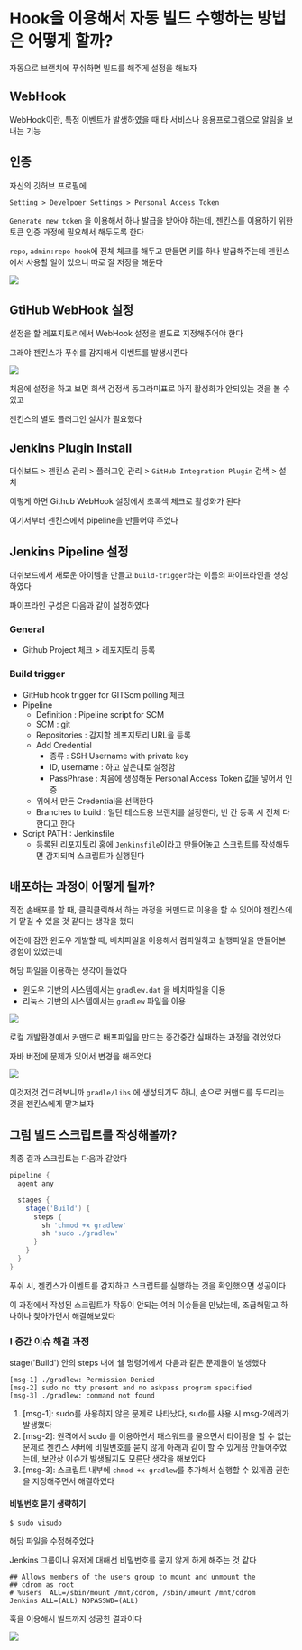 # Hook을 이용해서 자동 빌드 수행하는 방법은 어떻게 할까?

자동으로 브랜치에 푸쉬하면 빌드를 해주게 설정을 해보자

## WebHook
WebHook이란, 특정 이벤트가 발생하였을 때 타 서비스나 응용프로그램으로 알림을 보내는 기능

## 인증

자신의 깃허브 프로필에 

`Setting > Develpoer Settings > Personal Access Token`

`Generate new token` 을 이용해서 하나 발급을 받아야 하는데, 젠킨스를 이용하기 위한 토큰 인증 과정에 필요해서 해두도록 한다

`repo`, `admin:repo-hook`에 전체 체크를 해두고 만들면 키를 하나 발급해주는데 젠킨스에서 사용할 일이 있으니 따로 잘 저장을 해둔다

<img src="https://github.com/Geol2/Today-I-Learned/blob/main/Java/images/Project/accessToken.png?raw=true" />

## GtiHub WebHook 설정

설정을 할 레포지토리에서 WebHook 설정을 별도로 지정해주어야 한다

그래야 젠킨스가 푸쉬를 감지해서 이벤트를 발생시킨다

<img src="https://github.com/Geol2/Today-I-Learned/blob/main/Java/images/Project/webHook-setting.png?raw=true" />

처음에 설정을 하고 보면 회색 검정색 동그라미표로 아직 활성화가 안되있는 것을 볼 수 있고

젠킨스의 별도 플러그인 설치가 필요했다

## Jenkins Plugin Install

대쉬보드 > 젠킨스 관리 > 플러그인 관리 > `GitHub Integration Plugin` 검색 > 설치

이렇게 하면 Github WebHook 설정에서 초록색 체크로 활성화가 된다

여기서부터 젠킨스에서 pipeline을 만들어야 주었다

## Jenkins Pipeline 설정

대쉬보드에서 새로운 아이템을 만들고 `build-trigger`라는 이름의 파이프라인을 생성하였다

파이프라인 구성은 다음과 같이 설정하였다

### General

- Github Project 체크 > 레포지토리 등록

### Build trigger

- GitHub hook trigger for GITScm polling 체크
- Pipeline
    - Definition : Pipeline script for SCM
    - SCM : git
    - Repositories : 감지할 레포지토리 URL을 등록
    - Add Credential
        - 종류 : SSH Username with private key
        - ID, username : 하고 싶은대로 설정함
        - PassPhrase : 처음에 생성해둔 Personal Access Token 값을 넣어서 인증
    - 위에서 만든 Credential을 선택한다
    - Branches to build : 일단 테스트용 브랜치를 설정한다, 빈 칸 등록 시 전체 다한다고 한다
- Script PATH : Jenkinsfile
    - 등록된 리포지토리 홈에 `Jenkinsfile`이라고 만들어놓고 스크립트를 작성해두면 감지되며 스크립트가 실행된다

## 배포하는 과정이 어떻게 될까?

직접 손배포를 할 때, 클릭클릭해서 하는 과정을 커맨드로 이용을 할 수 있어야 젠킨스에게 맡길 수 있을 것 같다는 생각을 했다

예전에 잠깐 윈도우 개발할 때, 배치파일을 이용해서 컴파일하고 실행파일을 만들어본 경험이 있었는데

해당 파일을 이용하는 생각이 들었다

- 윈도우 기반의 시스템에서는 `gradlew.dat` 을 배치파일을 이용
- 리눅스 기반의 시스템에서는 `gradlew` 파일을 이용

<img src="https://github.com/Geol2/Today-I-Learned/blob/main/Java/images/Project/build-1.png?raw=true" />

로컬 개발환경에서 커맨드로 배포파일을 만드는 중간중간 실패하는 과정을 겪었었다

자바 버전에 문제가 있어서 변경을 해주었다

<img src="https://github.com/Geol2/Today-I-Learned/blob/main/Java/images/Project/build-setting.png?raw=true" />

이것저것 건드려보니까 `gradle/libs` 에 생성되기도 하니, 손으로 커맨드를 두드리는 것을 젠킨스에게 맡겨보자

## 그럼 빌드 스크립트를 작성해볼까?

최종 결과 스크립트는 다음과 같았다

```gradle
pipeline {
  agent any

  stages {
    stage('Build') {
      steps {
        sh 'chmod +x gradlew'
        sh 'sudo ./gradlew'
      }
    }
  }
}
```

푸쉬 시, 젠킨스가 이벤트를 감지하고 스크립트를 실행하는 것을 확인했으면 성공이다

이 과정에서 작성된 스크립트가 작동이 안되는 여러 이슈들을 만났는데, 조급해말고 하나하나 찾아가면서 해결해보았다

### ! 중간 이슈 해결 과정

stage('Build') 안의 steps 내에 쉘 명령어에서 다음과 같은 문제들이 발생했다

```
[msg-1] ./gradlew: Permission Denied
[msg-2] sudo no tty present and no askpass program specified
[msg-3] ./gradlew: command not found
```

1. [msg-1]: sudo를 사용하지 않은 문제로 나타났다, sudo를 사용 시 msg-2에러가 발생했다
2. [msg-2]: 원격에서 sudo 를 이용하면서 패스워드를 물으면서 타이핑을 할 수 없는 문제로 젠킨스 서버에 비밀번호를 묻지 않게 아래과 같이 할 수 있게끔 만들어주었는데, 보안상 이슈가 발생될지도 모른단 생각을 해보았다
3. [msg-3]: 스크립트 내부에 `chmod +x gradlew`를 추가해서 실행할 수 있게끔 권한을 지정해주면서 해결하였다

#### 비빌번호 묻기 생략하기

```
$ sudo visudo
```
해당 파일을 수정해주었다

Jenkins 그룹이나 유저에 대해선 비밀번호를 묻지 않게 하게 해주는 것 같다
```
## Allows members of the users group to mount and unmount the
## cdrom as root
# %users  ALL=/sbin/mount /mnt/cdrom, /sbin/umount /mnt/cdrom
Jenkins ALL=(ALL) NOPASSWD=(ALL)
```

훅을 이용해서 빌드까지 성공한 결과이다

<img src="https://github.com/Geol2/Today-I-Learned/blob/main/Java/images/Project/jenkins-stage-view.png?raw=true" />